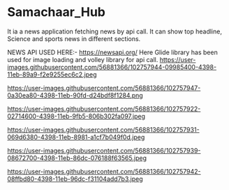 # Samachaar_Hub
It ia a news application fetching news by api call.
It can show top headline, Science and sports news in different sections.


NEWS API USED HERE:- https://newsapi.org/
Here Glide library has been used for image loading and volley library for api call.
https://user-images.githubusercontent.com/56881366/102757944-09985400-4398-11eb-89a9-f2e9255ec6c2.jpeg


https://user-images.githubusercontent.com/56881366/102757947-0a30ea80-4398-11eb-90fd-d24bdf8f1284.png

https://user-images.githubusercontent.com/56881366/102757922-02714600-4398-11eb-9fb5-806b302fa097.jpeg

https://user-images.githubusercontent.com/56881366/102757931-069d6380-4398-11eb-8981-a1cf7b049f0d.jpeg

https://user-images.githubusercontent.com/56881366/102757939-08672700-4398-11eb-86dc-076188f63565.jpeg

https://user-images.githubusercontent.com/56881366/102757942-08ffbd80-4398-11eb-96dc-f31104add7b3.jpeg
